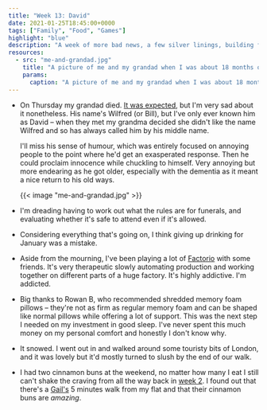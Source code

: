 ```yaml
---
title: "Week 13: David"
date: 2021-01-25T18:45:00+0000
tags: ["Family", "Food", "Games"]
highlight: "blue"
description: "A week of more bad news, a few silver linings, building factories, and hunting down cinnamon buns."
resources:
  - src: "me-and-grandad.jpg"
    title: "A picture of me and my grandad when I was about 18 months old, we're outside and I'm laughing."
    params:
      caption: "A picture of me and my grandad when I was about 18 months old"
---
```


  * On Thursday my grandad died. [It was expected](/weeknotes/12), but I'm very sad about it nonetheless. His name's Wilfred (or Bill), but I've only ever known him as David – when they met my grandma decided she didn't like the name Wilfred and so has always called him by his middle name.
  
    I'll miss his sense of humour, which was entirely focused on annoying people to the point where he'd get an exasperated response. Then he could proclaim innocence while chuckling to himself. Very annoying but more endearing as he got older, especially with the dementia as it meant a nice return to his old ways.

    {{< image "me-and-grandad.jpg" >}}

  * I'm dreading having to work out what the rules are for funerals, and evaluating whether it's safe to attend even if it's allowed.

  * Considering everything that's going on, I think giving up drinking for January was a mistake.

  * Aside from the mourning, I've been playing a lot of [Factorio](https://factorio.com/) with some friends. It's very therapeutic slowly automating production and working together on different parts of a huge factory. It's highly addictive. I'm addicted.

  * Big thanks to Rowan B, who recommended shredded memory foam pillows – they're not as firm as regular memory foam and can be shaped like normal pillows while offering a lot of support. This was the next step I needed on my investment in good sleep. I've never spent this much money on my personal comfort and honestly I don't know why.

  * It snowed. I went out in and walked around some touristy bits of London, and it was lovely but it'd mostly turned to slush by the end of our walk.

  * I had two cinnamon buns at the weekend, no matter how many I eat I still can't shake the craving from all the way back in [week 2](/weeknotes/2/). I found out that there's a [Gail's](https://gailsbread.co.uk/) 5 minutes walk from my flat and that their cinnamon buns are _amazing_.
